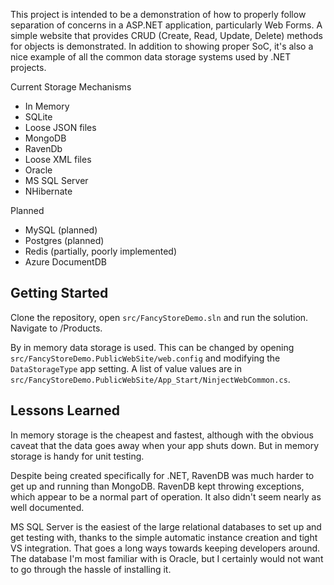 This project is intended to be a demonstration of how to properly follow separation of concerns in a ASP.NET application, particularly Web Forms. A simple website that provides CRUD (Create, Read, Update, Delete) methods for objects is demonstrated. In addition to showing proper SoC, it's also a nice example of all the common data storage systems used by .NET projects.

Current Storage Mechanisms

 - In Memory
 - SQLite
 - Loose JSON files
 - MongoDB
 - RavenDb
 - Loose XML files
 - Oracle
 - MS SQL Server
 - NHibernate


Planned

 - MySQL (planned)
 - Postgres (planned)
 - Redis (partially, poorly implemented)
 - Azure DocumentDB
 
## Getting Started

Clone the repository, open `src/FancyStoreDemo.sln` and run the solution. Navigate to /Products.

By in memory data storage is used. This can be changed by opening `src/FancyStoreDemo.PublicWebSite/web.config` and modifying the `DataStorageType` app setting. A list of value values are in `src/FancyStoreDemo.PublicWebSite/App_Start/NinjectWebCommon.cs`.

## Lessons Learned
In memory storage is the cheapest and fastest, although with the obvious caveat that the data goes away when your app shuts down. But in memory storage is handy for unit testing.

Despite being created specifically for .NET, RavenDB was much harder to get up and running than MongoDB. RavenDB kept throwing exceptions, which appear to be a normal part of operation. It also didn't seem nearly as well documented.

MS SQL Server is the easiest of the large relational databases to set up and get testing with, thanks to the simple automatic instance creation and tight VS integration. That goes a long ways towards keeping developers around. The database I'm most familiar with is Oracle, but I certainly would not want to go through the hassle of installing it.
